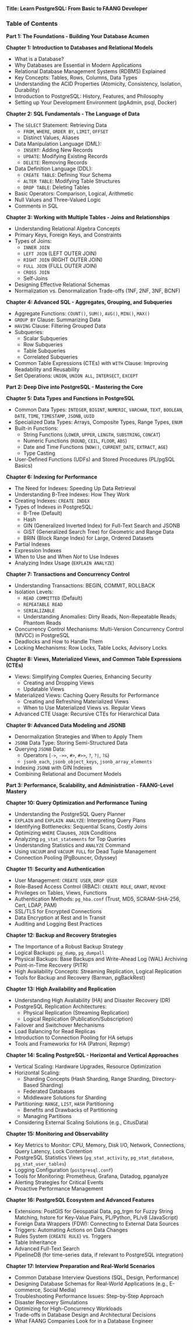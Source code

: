 **Title: Learn PostgreSQL: From Basic to FAANG Developer**

### **Table of Contents**

**Part 1: The Foundations - Building Your Database Acumen**

**Chapter 1: Introduction to Databases and Relational Models**

- What is a Database?
- Why Databases are Essential in Modern Applications
- Relational Database Management Systems (RDBMS) Explained
- Key Concepts: Tables, Rows, Columns, Data Types
- Understanding the ACID Properties (Atomicity, Consistency, Isolation, Durability)
- Introduction to PostgreSQL: History, Features, and Philosophy
- Setting up Your Development Environment (pgAdmin, psql, Docker)

**Chapter 2: SQL Fundamentals - The Language of Data**

- The `SELECT` Statement: Retrieving Data
  - `FROM`, `WHERE`, `ORDER BY`, `LIMIT`, `OFFSET`
  - Distinct Values, Aliases
- Data Manipulation Language (DML):
  - `INSERT`: Adding New Records
  - `UPDATE`: Modifying Existing Records
  - `DELETE`: Removing Records
- Data Definition Language (DDL):
  - `CREATE TABLE`: Defining Your Schema
  - `ALTER TABLE`: Modifying Table Structures
  - `DROP TABLE`: Deleting Tables
- Basic Operators: Comparison, Logical, Arithmetic
- Null Values and Three-Valued Logic
- Comments in SQL

**Chapter 3: Working with Multiple Tables - Joins and Relationships**

- Understanding Relational Algebra Concepts
- Primary Keys, Foreign Keys, and Constraints
- Types of Joins:
  - `INNER JOIN`
  - `LEFT JOIN` (LEFT OUTER JOIN)
  - `RIGHT JOIN` (RIGHT OUTER JOIN)
  - `FULL JOIN` (FULL OUTER JOIN)
  - `CROSS JOIN`
  - Self-Joins
- Designing Effective Relational Schemas
- Normalization vs. Denormalization Trade-offs (1NF, 2NF, 3NF, BCNF)

**Chapter 4: Advanced SQL - Aggregates, Grouping, and Subqueries**

- Aggregate Functions: `COUNT()`, `SUM()`, `AVG()`, `MIN()`, `MAX()`
- `GROUP BY` Clause: Summarizing Data
- `HAVING` Clause: Filtering Grouped Data
- Subqueries:
  - Scalar Subqueries
  - Row Subqueries
  - Table Subqueries
  - Correlated Subqueries
- Common Table Expressions (CTEs) with `WITH` Clause: Improving Readability and Reusability
- Set Operations: `UNION`, `UNION ALL`, `INTERSECT`, `EXCEPT`

**Part 2: Deep Dive into PostgreSQL - Mastering the Core**

**Chapter 5: Data Types and Functions in PostgreSQL**

- Common Data Types: `INTEGER`, `BIGINT`, `NUMERIC`, `VARCHAR`, `TEXT`, `BOOLEAN`, `DATE`, `TIME`, `TIMESTAMP`, `JSONB`, `UUID`
- Specialized Data Types: Arrays, Composite Types, Range Types, `ENUM`
- Built-in Functions:
  - String Functions (`LOWER`, `UPPER`, `LENGTH`, `SUBSTRING`, `CONCAT`)
  - Numeric Functions (`ROUND`, `CEIL`, `FLOOR`, `ABS`)
  - Date and Time Functions (`NOW()`, `CURRENT_DATE`, `EXTRACT`, `AGE`)
  - Type Casting
- User-Defined Functions (UDFs) and Stored Procedures (PL/pgSQL Basics)

**Chapter 6: Indexing for Performance**

- The Need for Indexes: Speeding Up Data Retrieval
- Understanding B-Tree Indexes: How They Work
- Creating Indexes: `CREATE INDEX`
- Types of Indexes in PostgreSQL:
  - B-Tree (Default)
  - Hash
  - GIN (Generalized Inverted Index) for Full-Text Search and JSONB
  - GiST (Generalized Search Tree) for Geometric and Range Data
  - BRIN (Block Range Index) for Large, Ordered Datasets
- Partial Indexes
- Expression Indexes
- When to Use and When _Not_ to Use Indexes
- Analyzing Index Usage (`EXPLAIN ANALYZE`)

**Chapter 7: Transactions and Concurrency Control**

- Understanding Transactions: BEGIN, COMMIT, ROLLBACK
- Isolation Levels:
  - `READ COMMITTED` (Default)
  - `REPEATABLE READ`
  - `SERIALIZABLE`
  - Understanding Anomalies: Dirty Reads, Non-Repeatable Reads, Phantom Reads
- Concurrency Control Mechanisms: Multi-Version Concurrency Control (MVCC) in PostgreSQL
- Deadlocks and How to Handle Them
- Locking Mechanisms: Row Locks, Table Locks, Advisory Locks

**Chapter 8: Views, Materialized Views, and Common Table Expressions (CTEs)**

- Views: Simplifying Complex Queries, Enhancing Security
  - Creating and Dropping Views
  - Updatable Views
- Materialized Views: Caching Query Results for Performance
  - Creating and Refreshing Materialized Views
  - When to Use Materialized Views vs. Regular Views
- Advanced CTE Usage: Recursive CTEs for Hierarchical Data

**Chapter 9: Advanced Data Modeling and JSONB**

- Denormalization Strategies and When to Apply Them
- `JSONB` Data Type: Storing Semi-Structured Data
- Querying `JSONB` Data:
  - Operators (`->`, `->>`, `#>`, `#>>`, `?`, `?|`, `?&`)
  - `jsonb_each`, `jsonb_object_keys`, `jsonb_array_elements`
- Indexing `JSONB` with GIN Indexes
- Combining Relational and Document Models

**Part 3: Performance, Scalability, and Administration - FAANG-Level Mastery**

**Chapter 10: Query Optimization and Performance Tuning**

- Understanding the PostgreSQL Query Planner
- `EXPLAIN` and `EXPLAIN ANALYZE`: Interpreting Query Plans
- Identifying Bottlenecks: Sequential Scans, Costly Joins
- Optimizing `WHERE` Clauses, `JOIN` Conditions
- Analyzing `pg_stat_statements` for Top Queries
- Understanding Statistics and `ANALYZE` Command
- Using `VACUUM` and `VACUUM FULL` for Dead Tuple Management
- Connection Pooling (PgBouncer, Odyssey)

**Chapter 11: Security and Authentication**

- User Management: `CREATE USER`, `DROP USER`
- Role-Based Access Control (RBAC): `CREATE ROLE`, `GRANT`, `REVOKE`
- Privileges on Tables, Views, Functions
- Authentication Methods: `pg_hba.conf` (Trust, MD5, SCRAM-SHA-256, Cert, LDAP, PAM)
- SSL/TLS for Encrypted Connections
- Data Encryption at Rest and In Transit
- Auditing and Logging Best Practices

**Chapter 12: Backup and Recovery Strategies**

- The Importance of a Robust Backup Strategy
- Logical Backups: `pg_dump`, `pg_dumpall`
- Physical Backups: Base Backups and Write-Ahead Log (WAL) Archiving
- Point-in-Time Recovery (PITR)
- High Availability Concepts: Streaming Replication, Logical Replication
- Tools for Backup and Recovery (Barman, pgBackRest)

**Chapter 13: High Availability and Replication**

- Understanding High Availability (HA) and Disaster Recovery (DR)
- PostgreSQL Replication Architectures:
  - Physical Replication (Streaming Replication)
  - Logical Replication (Publication/Subscription)
- Failover and Switchover Mechanisms
- Load Balancing for Read Replicas
- Introduction to Connection Pooling for HA setups
- Tools and Frameworks for HA (Patroni, Repmgr)

**Chapter 14: Scaling PostgreSQL - Horizontal and Vertical Approaches**

- Vertical Scaling: Hardware Upgrades, Resource Optimization
- Horizontal Scaling:
  - Sharding Concepts (Hash Sharding, Range Sharding, Directory-Based Sharding)
  - Federated Databases
  - Middleware Solutions for Sharding
- Partitioning: `RANGE`, `LIST`, `HASH` Partitioning
  - Benefits and Drawbacks of Partitioning
  - Managing Partitions
- Considering External Scaling Solutions (e.g., CitusData)

**Chapter 15: Monitoring and Observability**

- Key Metrics to Monitor: CPU, Memory, Disk I/O, Network, Connections, Query Latency, Lock Contention
- PostgreSQL Statistics Views (`pg_stat_activity`, `pg_stat_database`, `pg_stat_user_tables`)
- Logging Configuration (`postgresql.conf`)
- Tools for Monitoring: Prometheus, Grafana, Datadog, pganalyze
- Alerting Strategies for Critical Events
- Proactive Performance Management

**Chapter 16: PostgreSQL Ecosystem and Advanced Features**

- Extensions: PostGIS for Geospatial Data, pg_trgm for Fuzzy String Matching, hstore for Key-Value Pairs, PL/Python, PL/v8 (JavaScript)
- Foreign Data Wrappers (FDW): Connecting to External Data Sources
- Triggers: Automating Actions on Data Changes
- Rules System (`CREATE RULE`) vs. Triggers
- Table Inheritance
- Advanced Full-Text Search
- PipelineDB (for time-series data, if relevant to PostgreSQL integration)

**Chapter 17: Interview Preparation and Real-World Scenarios**

- Common Database Interview Questions (SQL, Design, Performance)
- Designing Database Schemas for Real-World Applications (e.g., E-commerce, Social Media)
- Troubleshooting Performance Issues: Step-by-Step Approach
- Disaster Recovery Simulations
- Optimizing for High-Concurrency Workloads
- Trade-offs in Database Design and Architectural Decisions
- What FAANG Companies Look for in a Database Engineer
